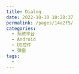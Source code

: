 ```yaml
---
title: Dialog
date: 2022-10-10 10:28:37
permalink: /pages/14a2f5/
categories:
  - 系统平台
  - Android
  - UI控件
  - 弹窗
tags:
  - 
---
```

